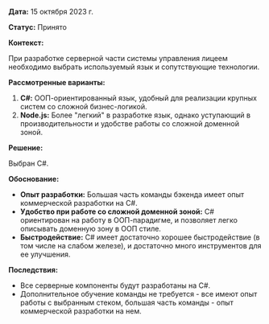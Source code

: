 **Дата:** 15 октября 2023 г.

**Статус:** Принято

**Контекст:**

При разработке серверной части системы управления лицеем необходимо выбрать используемый язык и сопутствующие технологии.

**Рассмотренные варианты:**

1. **C#:** ООП-ориентированный язык, удобный для реализации крупных систем со сложной бизнес-логикой.
2. **Node.js:** Более "легкий" в разработке язык, однако уступающий в производительности и удобстве работы со сложной доменной зоной.

**Решение:**

Выбран C#.

**Обоснование:**

- **Опыт разработки:** Большая часть команды бэкенда имеет опыт коммерческой разработки на C#.
- **Удобство при работе со сложной доменной зоной:** C# ориентирован на работу в ООП-парадигме, и позволяет легко описывать доменную зону в ООП стиле.
- **Быстродействие:** C# имеет достаточно хорошее быстродействие (в том числе на слабом железе), и достаточно много инструментов для ее улучшения.

**Последствия:**

- Все серверные компоненты будут разработаны на C#.
- Дополнительное обучение команды не требуется - все имеют опыт работы с выбранным стеком, большая часть команды - опыт коммерческой разработки на нем.